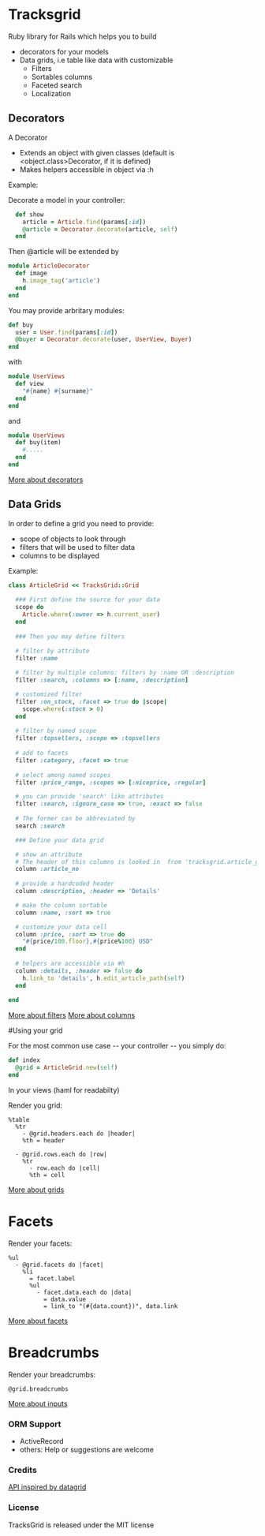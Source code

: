 # Tracksgrid

Ruby library for Rails which helps you to build

* decorators for your models
* Data grids, i.e table like data with customizable
  * Filters
  * Sortables columns
  * Faceted search
  * Localization

## Decorators

A Decorator
* Extends an object with given classes (default is <object.class>Decorator, if it is defined)
* Makes helpers accessible in object via :h

Example:

Decorate a model in your controller:

```ruby
  def show
    article = Article.find(params[:id])
    @article = Decorator.decorate(article, self)
  end
```

Then @article will be extended by

```ruby
module ArticleDecorator
  def image
    h.image_tag('article')
  end
end
```


You may provide arbritary modules:

```ruby
def buy
  user = User.find(params[:id])
  @buyer = Decorator.decorate(user, UserView, Buyer)
end
```
with

```ruby
module UserViews
  def view
    "#{name} #{surname}"
  end
end
```
and
```ruby
module UserViews
  def buy(item)
    #.....
  end
end
```

[More about decorators](https://github.com/tracksun/tracksgrid/wiki/Decorators)

## Data Grids

In order to define a grid you need to provide:

* scope of objects to look through
* filters that will be used to filter data
* columns to be displayed

Example:

```ruby
class ArticleGrid << TracksGrid::Grid
   
  ### First define the source for your data
  scope do
    Article.where(:owner => h.current_user)
  end
     
  ### Then you may define filters 

  # filter by attribute
  filter :name
  
  # filter by multiple columns: filters by :name OR :description
  filter :search, :columns => [:name, :description]

  # customized filter 
  filter :on_stock, :facet => true do |scope|
    scope.where(:stock > 0)
  end
  
  # filter by named scope
  filter :topsellers, :scope => :topsellers
     
  # add to facets
  filter :category, :facet => true              
  
  # select among named scopes
  filter :price_range, :scopes => [:niceprice, :regular] 

  # you can provide 'search' like attributes
  filter :search, :ignore_case => true, :exact => false
  
  # The former can be abbreviated by
  search :search

  ### Define your data grid

  # show an attribute
  # The header of this columns is looked in  from 'tracksgrid.article_grid.headers.acticle_no'
  column :article_no
  
  # provide a hardcoded header
  column :description, :header => 'Details'

  # make the column sortable
  column :name, :sort => true     

  # customize your data cell
  column :price, :sort => true do
    "#{price/100.floor},#{price%100} USD"
  end
  
  # helpers are accessible via #h
  column :details, :header => false do
    h.link_to 'details', h.edit_article_path(self)
  end
  
end
```

[More about filters](https://github.com/tracksun/tracksgrid/wiki/Filters)
[More about columns](https://github.com/tracksun/tracksgrid/wiki/Columns)


#Using your grid

For the most common use case -- your controller -- you simply do:

```ruby
def index
  @grid = ArticleGrid.new(self)
end
```

In your views (haml for readabilty)

Render you grid:

```haml
%table
  %tr
    - @grid.headers.each do |header|
    %th = header

  - @grid.rows.each do |row|
    %tr
      - row.each do |cell|
      %th = cell 
```
[More about grids](https://github.com/tracksun/tracksgrid/wiki/Grids)

# Facets

Render your facets:

```haml
%ul
  - @grid.facets do |facet|
    %li
      = facet.label
      %ul
        - facet.data.each do |data|
          = data.value
          = link_to "(#{data.count})", data.link

```
[More about facets](https://github.com/tracksun/tracksgrid/wiki/Facets)

# Breadcrumbs

Render your breadcrumbs:

```haml
@grid.breadcrumbs
```



[More about inputs](https://github.com/tracksun/tracksgrid/wiki/Inputs)



### ORM Support

* ActiveRecord
* others: Help or suggestions are welcome


### Credits

[API inspired by datagrid](https://github.com/bogdan/datagrid)

### License

TracksGrid is released under the MIT license
